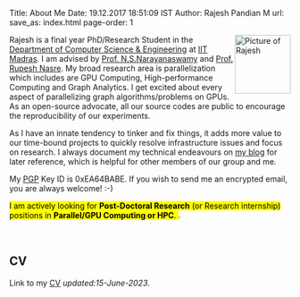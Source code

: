 Title: About Me
Date: 19.12.2017 18:51:09 IST
Author: Rajesh Pandian M
url:
save_as: index.html
page-order: 1

<a href="images/Rajesh.jpg" > <img src="images/Rajz.jpg" alt="Picture of Rajesh" style="float:right;height: 105px;width: 100px;"/> </a>

Rajesh is a final year PhD/Research Student in the [Department of Computer Science & Engineering][1] at [IIT Madras][2].
I am advised by [Prof. N.S.Narayanaswamy][3] and [Prof. Rupesh Nasre][6]. 
My broad research area is parallelization which includes are GPU Computing, High-performance Computing and Graph Analytics.
I get excited about every aspect of parallelizing graph algorithms/problems on GPUs. 
As an open-source advocate, all our source codes are public to encourage the reproducibility of our experiments.


As I have an innate tendency to tinker and fix things, it adds more value to our time-bound projects to quickly resolve infrastructure issues and
focus on research. I always document my technical endeavours on [my blog](https://mrprajesh.co.in/blog) for later reference,
which is helpful for other members of our group and me.

<!--
Since I work at the intersection of both theory and practice, 

So, I am part of two labs: [Theoretical Computer Science][5] Group/Lab (fondly called as TCS Lab) and [PACE Lab.](https://pace.cse.iitm.ac.in/)

I will always go after the impossible things (for others) and passionate things (for me).
I have completed my bachelor's at [Thiagarajar College of Engineering][7].
I did my masters after a few years of a stint as a software engineer in the industry.
I have a great passion for GNU's Philosophy and Free & Open Source Software. My native is Madurai, Tamil Nadu, India.

 I am a <s>grey-hat hacker </s> ssshh! ;-). I wish to be a grey-hat hacker. 

I love programming, computers and gadgets.
As a hobby, I sneak into websites by exploiting their weak spot and
eavesdrop, then I'll get out without traces.


Tell me something difficult to do with the computer,
I will show you a way to do it smarter and faster.
Yeah! That's what I am in one line. ;-)

-->




My [PGP][4] Key ID is 0xEA64BABE.
If you wish to send me an encrypted email, you are always welcome! :-)

<mark> I am actively looking for **Post-Doctoral Research** (or Research internship) positions in **Parallel/GPU Computing or HPC**. </mark>   <img src="images/new.gif" style="height: 1%;width: 5%;"/>


## CV

Link to my [CV](https://drive.google.com/file/d/19L9AtlVd-0lKtHJiz4Z5nsAKapREoJMw/view?usp=sharing) _updated:15-June-2023_.

<!---
## my Github chart


<img src="https://ghchart.rshah.org/mrprajesh" alt="mrprajesh's Github chart" />
-->

[1]: https://www.cse.iitm.ac.in/
[2]: https://www.iitm.ac.in/
[3]: https://www.cse.iitm.ac.in/~swamy/
[4]: https://en.wikipedia.org/wiki/Pretty_Good_Privacy
[5]: https://theory.cse.iitm.ac.in/
[6]: https://www.cse.iitm.ac.in/~rupesh/
[7]: http://www.tce.edu/
